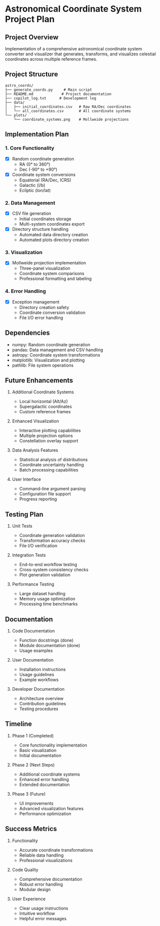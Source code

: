# Astronomical Coordinate System Project Plan

## Project Overview
Implementation of a comprehensive astronomical coordinate system converter and visualizer that generates, transforms, and visualizes celestial coordinates across multiple reference frames.

## Project Structure
```
astro_coords/
├── generate_coords.py     # Main script
├── README.md             # Project documentation
├── copilot_log.txt      # Development log
├── data/
│   ├── initial_coordinates.csv   # Raw RA/Dec coordinates
│   └── all_coordinates.csv       # All coordinate systems
└── plots/
    └── coordinate_systems.png    # Mollweide projections
```

## Implementation Plan

### 1. Core Functionality
- [x] Random coordinate generation
  - RA (0° to 360°)
  - Dec (-90° to +90°)
- [x] Coordinate system conversions
  - Equatorial (RA/Dec, ICRS)
  - Galactic (l/b)
  - Ecliptic (lon/lat)

### 2. Data Management
- [x] CSV file generation
  - Initial coordinates storage
  - Multi-system coordinates export
- [x] Directory structure handling
  - Automated data directory creation
  - Automated plots directory creation

### 3. Visualization
- [x] Mollweide projection implementation
  - Three-panel visualization
  - Coordinate system comparisons
  - Professional formatting and labeling

### 4. Error Handling
- [x] Exception management
  - Directory creation safety
  - Coordinate conversion validation
  - File I/O error handling

## Dependencies
- numpy: Random coordinate generation
- pandas: Data management and CSV handling
- astropy: Coordinate system transformations
- matplotlib: Visualization and plotting
- pathlib: File system operations

## Future Enhancements
1. Additional Coordinate Systems
   - Local horizontal (Alt/Az)
   - Supergalactic coordinates
   - Custom reference frames

2. Enhanced Visualization
   - Interactive plotting capabilities
   - Multiple projection options
   - Constellation overlay support

3. Data Analysis Features
   - Statistical analysis of distributions
   - Coordinate uncertainty handling
   - Batch processing capabilities

4. User Interface
   - Command-line argument parsing
   - Configuration file support
   - Progress reporting

## Testing Plan
1. Unit Tests
   - Coordinate generation validation
   - Transformation accuracy checks
   - File I/O verification

2. Integration Tests
   - End-to-end workflow testing
   - Cross-system consistency checks
   - Plot generation validation

3. Performance Testing
   - Large dataset handling
   - Memory usage optimization
   - Processing time benchmarks

## Documentation
1. Code Documentation
   - Function docstrings (done)
   - Module documentation (done)
   - Usage examples

2. User Documentation
   - Installation instructions
   - Usage guidelines
   - Example workflows

3. Developer Documentation
   - Architecture overview
   - Contribution guidelines
   - Testing procedures

## Timeline
1. Phase 1 (Completed)
   - Core functionality implementation
   - Basic visualization
   - Initial documentation

2. Phase 2 (Next Steps)
   - Additional coordinate systems
   - Enhanced error handling
   - Extended documentation

3. Phase 3 (Future)
   - UI improvements
   - Advanced visualization features
   - Performance optimization

## Success Metrics
1. Functionality
   - Accurate coordinate transformations
   - Reliable data handling
   - Professional visualizations

2. Code Quality
   - Comprehensive documentation
   - Robust error handling
   - Modular design

3. User Experience
   - Clear usage instructions
   - Intuitive workflow
   - Helpful error messages
